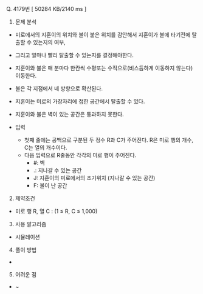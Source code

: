 Q. 4179번 [ 50284 KB/2140 ms ]

1. 문제 분석
- 미로에서의 지훈이의 위치와 불이 붙은 위치를 감안해서 지훈이가 불에 타기전에 탈출할 수 있는지의 여부, 
- 그리고 얼마나 빨리 탈출할 수 있는지를 결정해야한다.
- 지훈이와 불은 매 분마다 한칸씩 수평또는 수직으로(비스듬하게 이동하지 않는다) 이동한다. 
- 불은 각 지점에서 네 방향으로 확산된다. 
- 지훈이는 미로의 가장자리에 접한 공간에서 탈출할 수 있다.
- 지훈이와 불은 벽이 있는 공간은 통과하지 못한다.

- 입력
  - 첫째 줄에는 공백으로 구분된 두 정수 R과 C가 주어진다.  R은 미로 행의 개수, C는 열의 개수이다.
  - 다음 입력으로 R줄동안 각각의 미로 행이 주어진다.
    - #: 벽 
    - .: 지나갈 수 있는 공간 
    - J: 지훈이의 미로에서의 초기위치 (지나갈 수 있는 공간)
    - F: 불이 난 공간

2. 제약조건
- 미로 행 R, 열 C : (1 ≤ R, C ≤ 1,000)

3. 사용 알고리즘
- 시뮬레이션

4. 풀이 방법
- 

5. 어려운 점
- ~